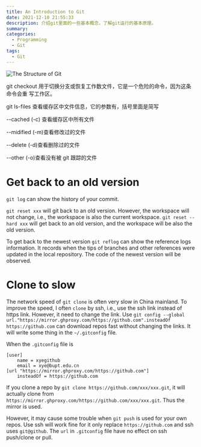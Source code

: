 ```yaml
---
title: An Introduction to Git
date: 2021-12-10 21:55:33
description: 介绍git里面的一些基本概念，了解git运行的基本原理。
summary:
categories:
  - Programming
  - Git
tags:
  - Git
---
```


![The Structure of Git](git.jpg)

git checkout 用于切换分支或恢复工作数文件，它是一个危险的命令，因为这条命令会重
写工作区。

git ls-files 查看缓存区中文件信息，它的参数有，括号里面是简写

--cached (-c) 查看缓存区中所有文件

--midified (-m)查看修改过的文件

--delete (-d)查看删除过的文件

--other (-o)查看没有被 git 跟踪的文件

<!-- # errors -->

<!-- ## Failed to connect to github.com port 443: Time out -->

<!-- The following commands fixed this issue. -->

<!-- ```fish -->
<!-- git config --global http.proxy http://127.0.0.1:1080 -->
<!-- git config --global https.proxy https://127.0.0.1:1080 -->
<!-- git config --global --unset http.proxy -->
<!-- git config --global --unset https.proxy -->
<!-- ``` -->

# Get back to an old version

`git log` can show the history of your commit.

`git reset xxx` will git back to an old version. However, the workspace will not
change, i.e., the workspace is also the current workspace.
`git reset --hard xxx` will get back to an old version, and the workspace will
be also the old version.

To get back to the newest version `git reflog` can show the reference logs
information. It records when the tips of branches and other references were
updated in the local repository. The code of the newest version will be
observed.

# Clone to slow

The network speed of `git clone` is often very slow in China mainland. To
improve the speed, I often `clone` by ssh, i.e., use the ssh link instead of
https link. However, it need to change the link. Use
`git config --global url."https://mirror.ghproxy.com/https://github.com".insteadOf https://github.com`
can download repos fast without changing the links. It will write some thing in
the `~/.gitconfig` file.

When the `.gitconfig` file is

```
[user]
	name = xyegithub
	email = xye@bupt.edu.cn
[url "https://mirror.ghproxy.com/https://github.com"]
	insteadOf = https://github.com
```

If you clone a repo by `git clone https://github.com/xxx/xxx.git`, it will
actually clone from `https://mirror.ghproxy.com/https://github.com/xxx/xxx.git`.
Thus the mirror is used.

However, it may cause some trouble when `git push` is used for your own repos.
Use ssh will work fine for it only replace `https://github.com` and ssh uses
`git@github`. The `url` in `.gitconfig` file have no effect on ssh push/clone or
pull.

